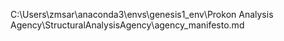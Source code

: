 C:\Users\zmsar\anaconda3\envs\genesis1_env\Prokon Analysis Agency\StructuralAnalysisAgency\agency_manifesto.md